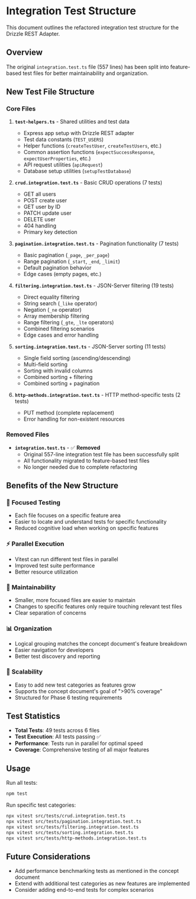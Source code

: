 # Integration Test Structure

This document outlines the refactored integration test structure for the Drizzle REST Adapter.

## Overview

The original `integration.test.ts` file (557 lines) has been split into feature-based test files for better maintainability and organization.

## New Test File Structure

### Core Files

1. **`test-helpers.ts`** - Shared utilities and test data
   - Express app setup with Drizzle REST adapter
   - Test data constants (`TEST_USERS`)
   - Helper functions (`createTestUser`, `createTestUsers`, etc.)
   - Common assertion functions (`expectSuccessResponse`, `expectUserProperties`, etc.)
   - API request utilities (`apiRequest`)
   - Database setup utilities (`setupTestDatabase`)

2. **`crud.integration.test.ts`** - Basic CRUD operations (7 tests)
   - GET all users
   - POST create user
   - GET user by ID
   - PATCH update user
   - DELETE user
   - 404 handling
   - Primary key detection

3. **`pagination.integration.test.ts`** - Pagination functionality (7 tests)
   - Basic pagination (`_page`, `_per_page`)
   - Range pagination (`_start`, `_end`, `_limit`)
   - Default pagination behavior
   - Edge cases (empty pages, etc.)

4. **`filtering.integration.test.ts`** - JSON-Server filtering (19 tests)
   - Direct equality filtering
   - String search (`_like` operator)
   - Negation (`_ne` operator)
   - Array membership filtering
   - Range filtering (`_gte`, `_lte` operators)
   - Combined filtering scenarios
   - Edge cases and error handling

5. **`sorting.integration.test.ts`** - JSON-Server sorting (11 tests)
   - Single field sorting (ascending/descending)
   - Multi-field sorting
   - Sorting with invalid columns
   - Combined sorting + filtering
   - Combined sorting + pagination

6. **`http-methods.integration.test.ts`** - HTTP method-specific tests (2 tests)
   - PUT method (complete replacement)
   - Error handling for non-existent resources

### Removed Files

- **`integration.test.ts`** - ✅ **Removed**
  - Original 557-line integration test file has been successfully split
  - All functionality migrated to feature-based test files
  - No longer needed due to complete refactoring

## Benefits of the New Structure

### 🎯 **Focused Testing**
- Each file focuses on a specific feature area
- Easier to locate and understand tests for specific functionality
- Reduced cognitive load when working on specific features

### ⚡ **Parallel Execution**
- Vitest can run different test files in parallel
- Improved test suite performance
- Better resource utilization

### 🔧 **Maintainability**
- Smaller, more focused files are easier to maintain
- Changes to specific features only require touching relevant test files
- Clear separation of concerns

### 📊 **Organization**
- Logical grouping matches the concept document's feature breakdown
- Easier navigation for developers
- Better test discovery and reporting

### 🚀 **Scalability**
- Easy to add new test categories as features grow
- Supports the concept document's goal of ">90% coverage"
- Structured for Phase 6 testing requirements

## Test Statistics

- **Total Tests**: 49 tests across 6 files
- **Test Execution**: All tests passing ✅
- **Performance**: Tests run in parallel for optimal speed
- **Coverage**: Comprehensive testing of all major features

## Usage

Run all tests:
```bash
npm test
```

Run specific test categories:
```bash
npx vitest src/tests/crud.integration.test.ts
npx vitest src/tests/pagination.integration.test.ts
npx vitest src/tests/filtering.integration.test.ts
npx vitest src/tests/sorting.integration.test.ts
npx vitest src/tests/http-methods.integration.test.ts
```

## Future Considerations

- Add performance benchmarking tests as mentioned in the concept document
- Extend with additional test categories as new features are implemented
- Consider adding end-to-end tests for complex scenarios
